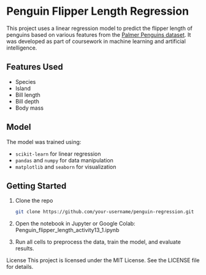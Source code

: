 # Penguin Flipper Length Regression

This project uses a linear regression model to predict the flipper length of penguins based on various features from the [Palmer Penguins dataset](https://allisonhorst.github.io/palmerpenguins/). It was developed as part of coursework in machine learning and artificial intelligence.

## Features Used
- Species
- Island
- Bill length
- Bill depth
- Body mass

## Model
The model was trained using:
- `scikit-learn` for linear regression
- `pandas` and `numpy` for data manipulation
- `matplotlib` and `seaborn` for visualization

## Getting Started
1. Clone the repo  
   ```bash
   git clone https://github.com/your-username/penguin-regression.git

2. Open the notebook in Jupyter or Google Colab:
   Penguin_flipper_length_activity13_1.ipynb

3. Run all cells to preprocess the data, train the model, and evaluate results.

License
This project is licensed under the MIT License. See the LICENSE file for details.
